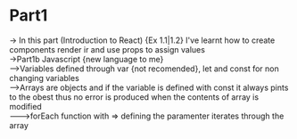 # Part1
-> In this part (Introduction to React) {Ex 1.1|1.2} I've learnt how to create components render ir and use props to assign values<br>
->Part1b Javascript {new language to me} <br>
       -->Variables defined through var {not recomended}, let and const for non changing variables<br>
       -->Arrays are objects and if the variable is defined with const it always pints to the obest thus no error is produced when the contents of array is modified<br>
            --->forEach function with => defining the paramenter iterates through the array<br>

